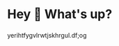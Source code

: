 <h1 align="left">Hey 👋 What's up?</h1>

###

<p align="left">yerihtfygvlrwtjskhrgul.df;og</p>

###

